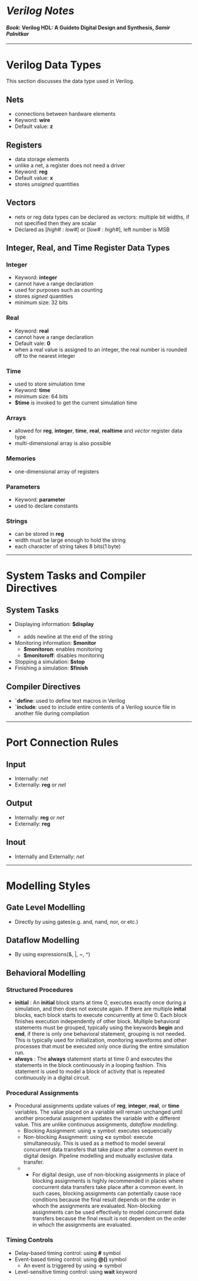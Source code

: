# **_Verilog Notes_**
#### ***Book***: Verilog HDL: A Guideto Digital Design and Synthesis, _Samir Palnitkar_
---
# Verilog Data Types
This section discusses the data type used in Verilog.

## Nets
- connections between hardware elements
- Keyword: **wire**
- Default value: **z**

## Registers
- data storage elements
- unlike a net, a register does not need a driver
- Keyword: **reg**
- Default value: **x**
- stores _unsigned_ quantities

## Vectors
- nets or reg data types can be declared as vectors: multiple bit widths, if not specified then they are scalar
- Declared as [_high#_ : _low#_] or [_low#_ : _high#_], left number is MSB

## Integer, Real, and Time Register Data Types

### Integer
- Keyword: **integer**
- cannot have a range declaration
- used for purposes such as counting
- stores _signed_ quantities
- minimum size: 32 bits

### Real
- Keyword: **real**
- cannot have a range declaration
- Default vale: **0**
- when a real value is assigned to an integer, the real number is rounded off to the nearest integer

### Time
- used to store simulation time
- Keyword: **time**
- minimum size: 64 bits
- **$time** is invoked to get the current simulation time

### Arrays
- allowed for **reg**, **integer**, **time**, **real**, **realtime** and _vector_ register data type
- multi-dimensional array is also possible

### Memories
- one-dimensional array of registers

### Parameters
- Keyword: **parameter**
- used to declare constants

### Strings
- can be stored in **reg**
- width must be large enough to hold the string
- each character of string takes 8 bits(1 byte)
---
# System Tasks and Compiler Directives

## System Tasks

- Displaying information: **$display**
- - adds newline at the end of the string
- Monitoring information: **$monitor**
  - **$monitoron**: enables monitoring
  - **$monitoroff**: disables monitoring
- Stopping a simulation: **$stop**
- Finishing a simulation: **$finish**

## Compiler Directives

  - **\`define**: used to define text macros in Verilog
  - **\`include**: used to include entire contents of a Verilog source file in another file during compilation
---
# Port Connection Rules
## Input
- Internally: *net*
- Externally: **reg** or *net*

## Output
- Internally: **reg** or *net*
- Externally: **reg**

## Inout
- Internally and Externally: *net*

---
# Modelling Styles
## Gate Level Modelling
  - Directly by using gates(e.g. and, nand, nor, or etc.)
## Dataflow Modelling
  - By using expressions(&, |, ~, ^)
## Behavioral Modelling
  ### Structured Procedures
   - **initial** : An **initial** block starts at time 0, executes exactly once during a simulation, and then does not execute again. If there are multiple **inital** blocks, each block starts to execute concurrently at time 0. Each block finishes execution independently of other block. Multiple behavioral statements must be grouped, typically using the keywords **begin** and **end**, if there is only one behavioral statement, grouping is not needed. This is typically used for initialization, monitoring waveforms and other processes that must be executed only once during the entire simulation run.
  - **always** : The **always** statement starts at time 0 and executes the statements in the block continuously in a looping fashion. This statement is used to model a block of activity that is repeated continuously in a digital circuit.
  ### Procedural Assignments
   - Procedural assignments update values of **reg**, **integer**, **real**, or **time** variables. The value placed on a variable will remain unchanged until another procedural assignment updates the variable with e different value. This are unlike continuous assignments, _dataflow modelling_.
      - Blocking Assignment: using **=** symbol: executes sequencially
      - Non-blocking Assignment: using **<=** symbol: execute simultaneously. This is used as a method to model several concurrent data transfers that take place after a common event in digital design. Pipeline modelling and mutually exclusive data transfer.
      - - For digital design, use of non-blocking assignments in place of blocking assignments is highly recommended in places where concurrent data transfers take place after a common event. In such cases, blocking assignments can potentially cause race conditions because the final result depends on the order in whoch the assignments are evaluated. Non-blocking assignments can be used effectively to model concurrent data transfers because the final result is not dependent on the order in whoch the assignments are evaluated.

  ### Timing Controls
   - Delay-based timing control: using **#** symbol
   - Event-based timing control: using **@()** symbol
      - An event is triggered by using **->** symbol
   - Level-sensitive timing control: using **wait** keyword

